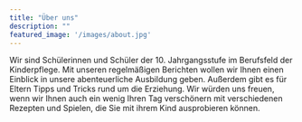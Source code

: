 ```yaml
---
title: "Über uns"
description: ""
featured_image: '/images/about.jpg'
---
```


Wir sind Schülerinnen und Schüler der 10. Jahrgangsstufe im Berufsfeld der Kinderpflege. 
Mit unseren regelmäßigen Berichten wollen wir Ihnen einen Einblick in unsere abenteuerliche Ausbildung geben. Außerdem gibt es für Eltern Tipps und Tricks rund um die Erziehung. Wir würden uns freuen, wenn wir Ihnen auch ein wenig Ihren Tag verschönern mit verschiedenen Rezepten und Spielen, die Sie mit ihrem Kind ausprobieren können.
